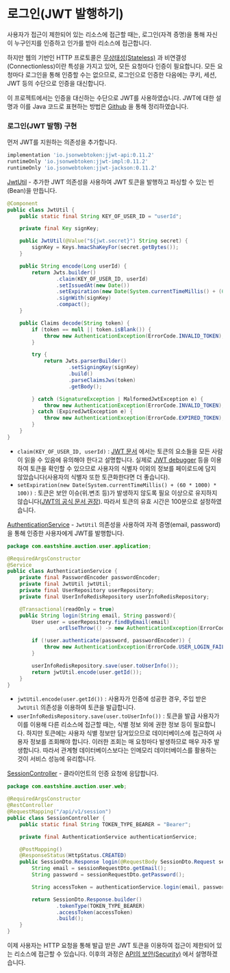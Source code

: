# 로그인(JWT 발행하기)

사용자가 접근이 제한되어 있는 리소스에 접근할 때는, 로그인(자격 증명)을 통해 자신이 누구인지를 인증하고 인가를 받아 리소스에 접근합니다.

하지만 웹의 기반인 HTTP 프로토콜은 [무상태성(Stateless)](https://github.com/eastshine-high/til/blob/main/web/http/rest/stateless.md) 과 비연결성(Connectionless)이란 특성을 가지고 있어, 모든 요청마다 인증이 필요합니다. 모든 요청마다 로그인을 통해 인증할 수는 없으므로, 로그인으로 인증한 다음에는 쿠키, 세션, JWT 등의 수단으로 인증을 대신합니다.

이 프로젝트에서는 인증을 대신하는 수단으로 JWT를 사용하였습니다. JWT에 대한 설명과 이를 Java 코드로 표현하는 방법은 [Github](https://github.com/eastshine-high/til/blob/main/web/jwt.md) 을 통해 정리하였습니다.


### 로그인(JWT 발행) 구현

먼저 JWT를 지원하는 의존성을 추가합니다.

```groovy
implementation 'io.jsonwebtoken:jjwt-api:0.11.2'
runtimeOnly 'io.jsonwebtoken:jjwt-impl:0.11.2'
runtimeOnly 'io.jsonwebtoken:jjwt-jackson:0.11.2'
```

[JwtUtil](https://github.com/eastshine-high/auction-backend/blob/main/app/src/main/java/com/eastshine/auction/common/utils/JwtUtil.java) - 추가한 JWT 의존성을 사용하여 JWT 토큰을 발행하고 파싱할 수 있는 빈(Bean)을 만듭니다.

```java
@Component
public class JwtUtil {
    public static final String KEY_OF_USER_ID = "userId";

    private final Key signKey;

    public JwtUtil(@Value("${jwt.secret}") String secret) {
        signKey = Keys.hmacShaKeyFor(secret.getBytes());
    }

    public String encode(Long userId) {
        return Jwts.builder()
                .claim(KEY_OF_USER_ID, userId)
                .setIssuedAt(new Date())
                .setExpiration(new Date(System.currentTimeMillis() + (60 * 1000) * 100)) // 토큰 유효 일시(+100분)
                .signWith(signKey)
                .compact();
    }

    public Claims decode(String token) {
        if (token == null || token.isBlank()) {
            throw new AuthenticationException(ErrorCode.INVALID_TOKEN);
        }

        try {
            return Jwts.parserBuilder()
                    .setSigningKey(signKey)
                    .build()
                    .parseClaimsJws(token)
                    .getBody();

        } catch (SignatureException | MalformedJwtException e) {
            throw new AuthenticationException(ErrorCode.INVALID_TOKEN);
        } catch (ExpiredJwtException e) {
            throw new AuthenticationException(ErrorCode.EXPIRED_TOKEN);
        }
    }
}
```

- `claim(KEY_OF_USER_ID, userId)` : [JWT 문서](https://jwt.io/introduction) 에서는 토큰의 요소들을 모든 사람이 읽을 수 있음에 유의해야 한다고 설명합니다. 실제로 [JWT debugger](https://jwt.io/#debugger-io) 등을 이용하여 토큰을 확인할 수 있으므로 사용자의 식별자 이외의 정보를 페이로드에 담지 않았습니다(사용자의 식별자 또한 토큰화한다면 더 좋습니다).
- `setExpiration(new Date(System.currentTimeMillis() + (60 * 1000) * 100))` : 토큰은 보안 이슈(위.변조 등)가 발생하지 않도록 필요 이상으로 유지하지 않습니다([JWT의 공식 문서 권장](https://jwt.io/introduction)). 따라서 토큰의 유효 시간은 100분으로 설정하였습니다.

[AuthenticationService](https://github.com/eastshine-high/auction-backend/blob/main/app/src/main/java/com/eastshine/auction/user/application/AuthenticationService.java) - `JwtUtil` 의존성을 사용하여 자격 증명(email, password)을 통해 인증한 사용자에게 JWT를 발행합니다.

```java
package com.eastshine.auction.user.application;

@RequiredArgsConstructor
@Service
public class AuthenticationService {
    private final PasswordEncoder passwordEncoder;
    private final JwtUtil jwtUtil;
    private final UserRepository userRepository;
    private final UserInfoRedisRepository userInfoRedisRepository;

    @Transactional(readOnly = true)
    public String login(String email, String password){
        User user = userRepository.findByEmail(email)
                .orElseThrow(() -> new AuthenticationException(ErrorCode.USER_LOGIN_FAIL));

        if (!user.authenticate(password, passwordEncoder)) {
            throw new AuthenticationException(ErrorCode.USER_LOGIN_FAIL);
        }

        userInfoRedisRepository.save(user.toUserInfo());
        return jwtUtil.encode(user.getId());
    }
}
```

- `jwtUtil.encode(user.getId())` : 사용자가 인증에 성공한 경우, 주입 받은 `JwtUtil` 의존성을 이용하여 토큰을 발급합니다.
- `userInfoRedisRepository.save(user.toUserInfo())` : 토큰을 발급 사용자가 이를 이용해 다른 리소스에 접근할 때는, 식별 정보 외에 권한 정보 등이 필요합니다. 하지만 토큰에는 사용자 식별 정보만 담겨있으므로 데이터베이스에 접근하여 사용자 정보를 조회해야 합니다. 이러한 조회는 매 요청마다 발생하므로 매우 자주 발생합니다. 따라서 관계형 데이터베이스보다는 인메모리 데이터베이스를 활용하는 것이 서비스 성능에 유리합니다.

[SessionController](https://github.com/eastshine-high/auction-backend/blob/main/app/src/main/java/com/eastshine/auction/user/web/SessionController.java) - 클라이언트의 인증 요청에 응답합니다.

```java
package com.eastshine.auction.user.web;

@RequiredArgsConstructor
@RestController
@RequestMapping("/api/v1/session")
public class SessionController {
    public static final String TOKEN_TYPE_BEARER = "Bearer";

    private final AuthenticationService authenticationService;

    @PostMapping()
    @ResponseStatus(HttpStatus.CREATED)
    public SessionDto.Response login(@RequestBody SessionDto.Request sessionRequestDto) {
        String email = sessionRequestDto.getEmail();
        String password = sessionRequestDto.getPassword();

        String accessToken = authenticationService.login(email, password);

        return SessionDto.Response.builder()
                .tokenType(TOKEN_TYPE_BEARER)
                .accessToken(accessToken)
                .build();
    }
}
```

이제 사용자는 HTTP 요청을 통해 발급 받은 JWT 토큰을 이용하여 접근이 제한되어 있는 리소스에 접근할 수 있습니다. 이후의 과정은 [API의 보안(Security)](https://github.com/eastshine-high/auction-backend/blob/main/readme/security.md) 에서 설명하겠습니다.
